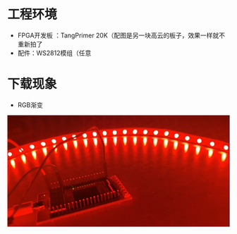 # 工程环境

+ FPGA开发板 ：TangPrimer 20K（配图是另一块高云的板子，效果一样就不重新拍了
+ 配件：WS2812模组（任意



# 下载现象

+ RGB渐变

![Finish](Finish.png)

